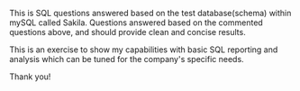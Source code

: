 This is SQL questions answered based on the test database(schema) within mySQL called Sakila.
Questions answered based on the commented questions above, and should provide clean and concise results.

This is an exercise to show my capabilities with basic SQL reporting and analysis which can be tuned for the company's
specific needs.

Thank you!